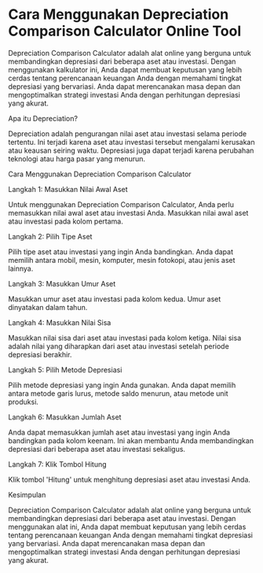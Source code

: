 Cara Menggunakan Depreciation Comparison Calculator Online Tool
===============================================================

Depreciation Comparison Calculator adalah alat online yang berguna untuk membandingkan depresiasi dari beberapa aset atau investasi. Dengan menggunakan kalkulator ini, Anda dapat membuat keputusan yang lebih cerdas tentang perencanaan keuangan Anda dengan memahami tingkat depresiasi yang bervariasi. Anda dapat merencanakan masa depan dan mengoptimalkan strategi investasi Anda dengan perhitungan depresiasi yang akurat.

Apa itu Depreciation?

Depreciation adalah pengurangan nilai aset atau investasi selama periode tertentu. Ini terjadi karena aset atau investasi tersebut mengalami kerusakan atau keausan seiring waktu. Depresiasi juga dapat terjadi karena perubahan teknologi atau harga pasar yang menurun.

Cara Menggunakan Depreciation Comparison Calculator

Langkah 1: Masukkan Nilai Awal Aset

Untuk menggunakan Depreciation Comparison Calculator, Anda perlu memasukkan nilai awal aset atau investasi Anda. Masukkan nilai awal aset atau investasi pada kolom pertama.

Langkah 2: Pilih Tipe Aset

Pilih tipe aset atau investasi yang ingin Anda bandingkan. Anda dapat memilih antara mobil, mesin, komputer, mesin fotokopi, atau jenis aset lainnya.

Langkah 3: Masukkan Umur Aset

Masukkan umur aset atau investasi pada kolom kedua. Umur aset dinyatakan dalam tahun.

Langkah 4: Masukkan Nilai Sisa

Masukkan nilai sisa dari aset atau investasi pada kolom ketiga. Nilai sisa adalah nilai yang diharapkan dari aset atau investasi setelah periode depresiasi berakhir.

Langkah 5: Pilih Metode Depresiasi

Pilih metode depresiasi yang ingin Anda gunakan. Anda dapat memilih antara metode garis lurus, metode saldo menurun, atau metode unit produksi.

Langkah 6: Masukkan Jumlah Aset

Anda dapat memasukkan jumlah aset atau investasi yang ingin Anda bandingkan pada kolom keenam. Ini akan membantu Anda membandingkan depresiasi dari beberapa aset atau investasi sekaligus.

Langkah 7: Klik Tombol Hitung

Klik tombol 'Hitung' untuk menghitung depresiasi aset atau investasi Anda.

Kesimpulan

Depreciation Comparison Calculator adalah alat online yang berguna untuk membandingkan depresiasi dari beberapa aset atau investasi. Dengan menggunakan alat ini, Anda dapat membuat keputusan yang lebih cerdas tentang perencanaan keuangan Anda dengan memahami tingkat depresiasi yang bervariasi. Anda dapat merencanakan masa depan dan mengoptimalkan strategi investasi Anda dengan perhitungan depresiasi yang akurat.